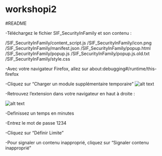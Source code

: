 # workshopi2
#README

-Téléchargez le fichier SIF_SecurityInFamily et son contenu :  

/SIF_SecurityInFamily/content_script.js 
/SIF_SecurityInFamily/icon.png 
/SIF_SecurityInFamily/manifest.json 
/SIF_SecurityInFamily/popup.html 
/SIF_SecurityInFamily/popup.js 
/SIF_SecurityInFamily/popup.js.old.txt 
/SIF_SecurityInFamily/style.css 

-Avec votre navigateur Firefox, allez sur about:debugging#/runtime/this-firefox 

-Cliquez sur “Charger un module supplémentaire temporaire” 
![alt text](https://github.com/gitmusiconly/workshopi2/blob/main/SIF_SecurityInFamily/vueExtension1.png?raw=true)





-Retrouvez l’extension dans votre navigateur en haut à droite :  

![alt text](https://github.com/gitmusiconly/workshopi2/blob/main/SIF_SecurityInFamily/vueExtension2.png?raw=true)


-Definissez un temps en minutes 

-Entrez le mot de passe 1234 

-Cliquez sur “Définir Limite” 

-Pour signaler un contenu inapproprié, cliquez sur “Signaler contenu inapproprié” 
